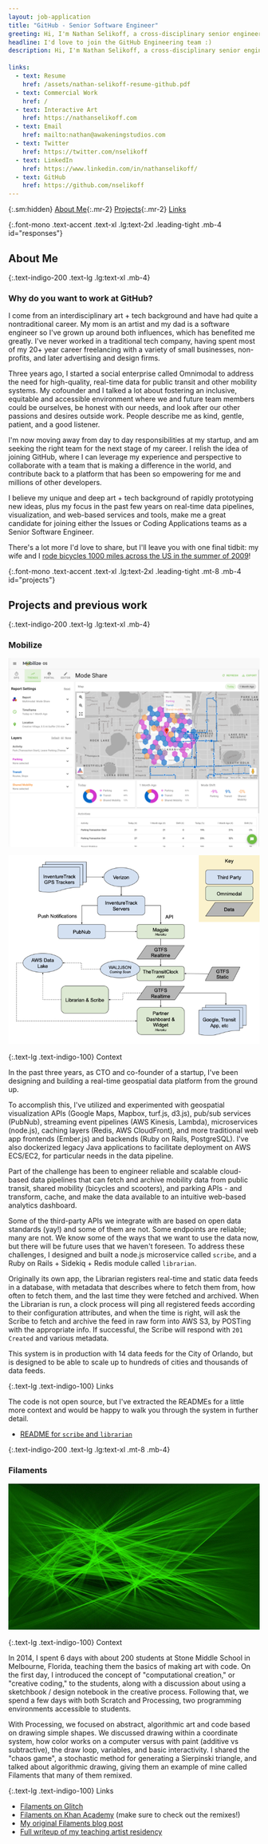 ```yaml
---
layout: job-application
title: "GitHub - Senior Software Engineer"
greeting: Hi, I'm Nathan Selikoff, a cross-disciplinary senior engineer!
headline: I'd love to join the GitHub Engineering team :)
description: Hi, I'm Nathan Selikoff, a cross-disciplinary senior engineer, and I'd love to join the GitHub Engineering team :)

links:
  - text: Resume
    href: /assets/nathan-selikoff-resume-github.pdf
  - text: Commercial Work
    href: /
  - text: Interactive Art
    href: https://nathanselikoff.com
  - text: Email
    href: mailto:nathan@awakeningstudios.com
  - text: Twitter
    href: https://twitter.com/nselikoff
  - text: LinkedIn
    href: https://www.linkedin.com/in/nathanselikoff/
  - text: GitHub
    href: https://github.com/nselikoff
---
```


{:.sm:hidden}
[About Me](#responses){:.mr-2}
[Projects](#projects){:.mr-2}
[Links](#links)

{:.font-mono .text-accent .text-xl .lg:text-2xl .leading-tight .mb-4 id="responses"}

## About Me

{:.text-indigo-200 .text-lg .lg:text-xl .mb-4}

### Why do you want to work at GitHub?

I come from an interdisciplinary art + tech background and have had quite a nontraditional career. My mom is an artist and my dad is a software engineer so I've grown up around both influences, which has benefited me greatly. I've never worked in a traditional tech company, having spent most of my 20+ year career freelancing with a variety of small businesses, non-profits, and later advertising and design firms.

Three years ago, I started a social enterprise called Omnimodal to address the need for high-quality, real-time data for public transit and other mobility systems. My cofounder and I talked a lot about fostering an inclusive, equitable and accessible environment where we and future team members could be ourselves, be honest with our needs, and look after our other passions and desires outside work. People describe me as kind, gentle, patient, and a good listener.

I'm now moving away from day to day responsibilities at my startup, and am seeking the right team for the next stage of my career. I relish the idea of joining GitHub, where I can leverage my experience and perspective to collaborate with a team that is making a difference in the world, and contribute back to a platform that has been so empowering for me and millions of other developers.

I believe my unique and deep art + tech background of rapidly prototyping new ideas, plus my focus in the past few years on real-time data pipelines, visualization, and web-based services and tools, make me a great candidate for joining either the Issues or Coding Applications teams as a Senior Software Engineer.

There's a lot more I'd love to share, but I'll leave you with one final tidbit: my wife and I [rode bicycles 1000 miles across the US in the summer of 2009](https://www.youtube.com/watch?v=fKYUrGmXqIk)!

{:.font-mono .text-accent .text-xl .lg:text-2xl .leading-tight .mt-8 .mb-4 id="projects"}

## Projects and previous work

{:.text-indigo-200 .text-lg .lg:text-xl .mb-4}

### Mobilize

![Omnimodal Mobilize Analytics Dashboard](/assets/img/jobs/omnimodal-mobilize-geospatial-analytics-dashboard.png)

![Omnimodal Realtime Data Flow](/assets/img/jobs/omnimodal-realtime-data-flow-720w.png)

{:.text-lg .text-indigo-100}
Context

In the past three years, as CTO and co-founder of a startup, I've been designing and building a real-time geospatial data platform from the ground up.

To accomplish this, I've utilized and experimented with geospatial visualization APIs (Google Maps, Mapbox, turf.js, d3.js), pub/sub services (PubNub), streaming event pipelines (AWS Kinesis, Lambda), microservices (node.js), caching layers (Redis, AWS CloudFront), and more traditional web app frontends (Ember.js) and backends (Ruby on Rails, PostgreSQL). I've also dockerized legacy Java applications to facilitate deployment on AWS ECS/EC2, for particular needs in the data pipeline.

Part of the challenge has been to engineer reliable and scalable cloud-based data pipelines that can fetch and archive mobility data from public transit, shared mobility (bicycles and scooters), and parking APIs - and transform, cache, and make the data available to an intuitive web-based analytics dashboard.

Some of the third-party APIs we integrate with are based on open data standards (yay!) and some of them are not. Some endpoints are reliable; many are not. We know some of the ways that we want to use the data now, but there will be future uses that we haven't foreseen. To address these challenges, I designed and built a node.js microservice called `scribe`, and a Ruby on Rails + Sidekiq + Redis module called `librarian`.

Originally its own app, the Librarian registers real-time and static data feeds in a database, with metadata that describes where to fetch them from, how often to fetch them, and the last time they were fetched and archived. When the Librarian is run, a clock process will ping all registered feeds according to their configuration attributes, and when the time is right, will ask the Scribe to fetch and archive the feed in raw form into AWS S3, by POSTing with the appropriate info. If successful, the Scribe will respond with `201 Created` and various metadata.

This system is in production with 14 data feeds for the City of Orlando, but is designed to be able to scale up to hundreds of cities and thousands of data feeds.

{:.text-lg .text-indigo-100}
Links

The code is not open source, but I've extracted the READMEs for a little more context and would be happy to walk you through the system in further detail.

- [README for `scribe` and `librarian`](https://gist.github.com/nselikoff/77f00f055832d99543190fcaac6aa47c)

{:.text-indigo-200 .text-lg .lg:text-xl .mt-8 .mb-4}

### Filaments

![Filaments](/assets/img/jobs/filaments_0.jpg)

{:.text-lg .text-indigo-100}
Context

In 2014, I spent 6 days with about 200 students at Stone Middle School in Melbourne, Florida, teaching them the basics of making art with code. On the first day, I introduced the concept of "computational creation," or "creative coding," to the students, along with a discussion about using a sketchbook / design notebook in the creative process. Following that, we spend a few days with both Scratch and Processing, two programming environments accessible to students.

With Processing, we focused on abstract, algorithmic art and code based on drawing simple shapes. We discussed drawing within a coordinate system, how color works on a computer versus with paint (additive vs subtractive), the draw loop, variables, and basic interactivity. I shared the "chaos game", a stochastic method for generating a Sierpinski triangle, and talked about algorithmic drawing, giving them an example of mine called Filaments that many of them remixed.

{:.text-lg .text-indigo-100}
Links

- [Filaments on Glitch](https://filaments.glitch.me)
- [Filaments on Khan Academy](https://www.khanacademy.org/computer-programming/filaments/2396343163) (make sure to check out the remixes!)
- [My original Filaments blog post](https://nathanselikoff.com/698/code-sketches/filaments)
- [Full writeup of my teaching artist residency](https://nathanselikoff.com/2316/events/teaching-artist-residency-stone-middle-school)
